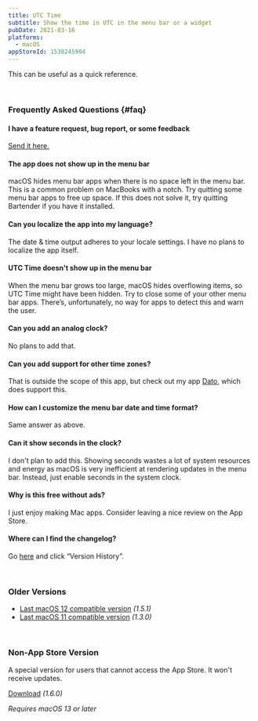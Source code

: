 ```yaml
---
title: UTC Time
subtitle: Show the time in UTC in the menu bar or a widget
pubDate: 2021-03-16
platforms:
  - macOS
appStoreId: 1538245904
---
```


This can be useful as a quick reference.

<br>

### Frequently Asked Questions {#faq}

#### I have a feature request, bug report, or some feedback

[Send it here.](https://sindresorhus.com/feedback?product=UTC%20Time&referrer=Website-FAQ)

#### The app does not show up in the menu bar

macOS hides menu bar apps when there is no space left in the menu bar. This is a common problem on MacBooks with a notch. Try quitting some menu bar apps to free up space. If this does not solve it, try quitting Bartender if you have it installed.

#### Can you localize the app into my language?

The date & time output adheres to your locale settings. I have no plans to localize the app itself.

#### UTC Time doesn't show up in the menu bar

When the menu bar grows too large, macOS hides overflowing items, so UTC Time might have been hidden. Try to close some of your other menu bar apps. There’s, unfortunately, no way for apps to detect this and warn the user.

#### Can you add an analog clock?

No plans to add that.

#### Can you add support for other time zones?

That is outside the scope of this app, but check out my app [Dato](https://sindresorhus.com/dato), which does support this.

#### How can I customize the menu bar date and time format?

Same answer as above.

#### Can it show seconds in the clock?

I don't plan to add this. Showing seconds wastes a lot of system resources and energy as macOS is very inefficient at rendering updates in the menu bar. Instead, just enable seconds in the system clock.

#### Why is this free without ads?

I just enjoy making Mac apps. Consider leaving a nice review on the App Store.

#### Where can I find the changelog?

Go [here](https://apps.apple.com/app/id1538245904) and click “Version History”.

<br>

### Older Versions

- [Last macOS 12 compatible version](https://github.com/sindresorhus/meta/files/10767291/UTC.Time.1.5.1.-.macOS.12.zip) *(1.5.1)*
- [Last macOS 11 compatible version](https://github.com/sindresorhus/meta/files/8007477/UTC.Time.1.3.0.-.macOS.11.zip) *(1.3.0)*

<br>

### Non-App Store Version

A special version for users that cannot access the App Store. It won't receive updates.

[Download](https://dsc.cloud/sindresorhus/UTC-Time-1.6.0-1676641519) *(1.6.0)*

*Requires macOS 13 or later*
